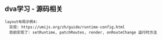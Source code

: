 ## dva学习 - 源码相关

```
layout布局示例4:
  实现: https://umijs.org/zh/guide/runtime-config.html
  目前实现了: setRuntime, patchRoutes, render, onRouteChange 运行时方法
```